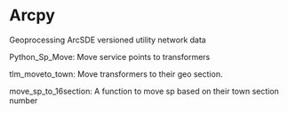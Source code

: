 # Arcpy
Geoprocessing ArcSDE versioned utility network data

Python_Sp_Move:
Move service points to transformers

tlm_moveto_town:
Move transformers to their geo section.

move_sp_to_16section:
A function to move sp based on their town section number

